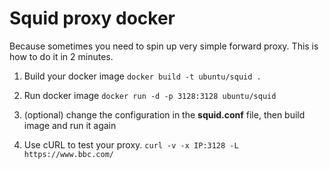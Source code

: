 # Squid proxy docker
Because sometimes you need to spin up very simple forward proxy. This is how to do it in 2 minutes.

1. Build your docker image
``` docker build -t ubuntu/squid . ```

2. Run docker image
``` docker run -d -p 3128:3128 ubuntu/squid ```

3. (optional) change the configuration in the **squid.conf** file, then build image and run it again

4. Use cURL to test your proxy.
``` curl -v -x IP:3128 -L https://www.bbc.com/ ```



